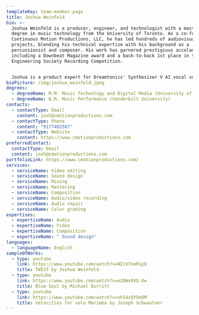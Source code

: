 ```yaml
---
templateKey: team-member-page
title: Joshua Weinfeld
bio: >-
  Joshua Weinfeld is a producer, engineer, and technologist with a master's
  degree in music technology from the University of Toronto. As a co-founder of
  Continuous Motion Productions, LLC, he has led hundreds of audiovisual
  projects, blending his technical expertise with his background as a
  percussionist and composer. His work has garnered prestigious accolades,
  including a Downbeat Magazine award and a back-to-back 1st place in the Audio
  Engineering Society Recording Competition.


  Joshua is a product expert for Dreamtonics' Synthesizer V AI vocal software and an active member of VXRIABLE, an emerging electronic music duo, which focuses on organic sound design and original composition. An avid game audio developer and sound designer, Joshua leverages his expertise in music and technology to foster meaningful collaborations and deliver innovative, high-quality creative solutions.
bioPicture: /img/joshua_weinfeld.jpeg
degrees:
  - degreeName: M.M. Music Technology and Digital Media (University of Toronto)
  - degreeName: B.M. Music Performance (Vanderbilt University)
contacts:
  - contactType: Email
    content: josh@cmotionproductions.com
  - contactType: Phone
    content: "9177482587"
  - contactType: Website
    content: https://www.cmotionproductions.com
preferredContact:
  contactType: Email
  content: josh@cmotionproductions.com
portfolioLink: https://www.cmotionproductions.com/
services:
  - serviceName: Video editing
  - serviceName: Sound design
  - serviceName: Mixing
  - serviceName: Mastering
  - serviceName: Composition
  - serviceName: Audio/video recording
  - serviceName: Audio repair
  - serviceName: Color grading
expertises:
  - expertiseName: Audio
  - expertiseName: Video
  - expertiseName: Composition
  - expertiseName: " Sound design"
languages:
  - languageName: English
sampleOfWorks:
  - type: youtube
    link: https://www.youtube.com/watch?v=NZiV7neR1yQ
    title: TWIST by Joshua Weinfeld
  - type: youtube
    link: https://www.youtube.com/watch?v=e2QWx9VQ-Xw
    title: Blue Soul by Michael Burritt
  - type: youtube
    link: https://www.youtube.com/watch?v=ohS4zQYOnDM
    title: Velocities for solo Marimba by Joseph Schwantner
---
```

